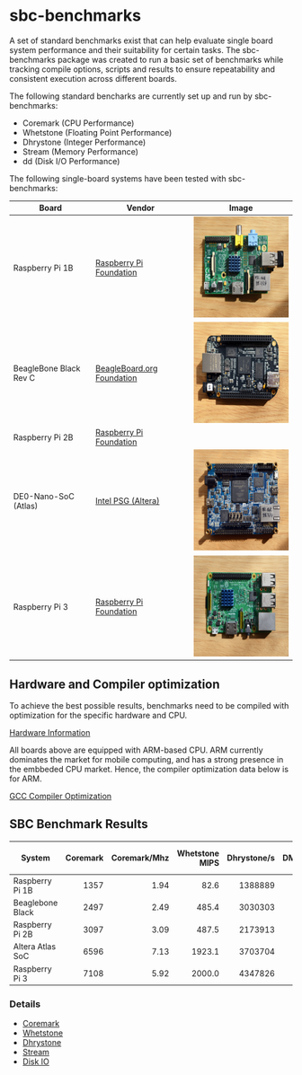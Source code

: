 # sbc-benchmarks

A set of standard benchmarks exist that can help evaluate single board system performance and their suitability for certain tasks. The sbc-benchmarks package was created to run a basic set of benchmarks while tracking compile options, scripts and results to ensure repeatability and consistent execution across different boards.

The following standard bencharks are currently set up and run by sbc-benchmarks:

- Coremark  (CPU Performance)
- Whetstone (Floating Point Performance)
- Dhrystone (Integer Performance)
- Stream    (Memory Performance)
- dd        (Disk I/O Performance)

The following single-board systems have been tested with sbc-benchmarks:

| Board                  | Vendor                    | Image |
|------------------------|---------------------------|-------|
| Raspberry Pi 1B        | <a href="https://www.raspberrypi.org/">Raspberry Pi Foundation</a> | <img src="images/raspi1.png" height="180px" width="240px"> |
| BeagleBone Black Rev C | <a href="https://beagleboard.org/">BeagleBoard.org Foundation</a>  |  <img src="images/bboard.png" height="180px" width="240px"> |
| Raspberry Pi 2B        | <a href="https://www.raspberrypi.org/">Raspberry Pi Foundation</a> | |
| DE0-Nano-SoC (Atlas)   | <a href="https://www.altera.com/">Intel PSG (Altera)</a>           | <img src="images/socfpga.png" height="180px" width="240px"> |
| Raspberry Pi 3         | <a href="https://www.raspberrypi.org/">Raspberry Pi Foundation</a> | <img src="images/raspi3.png" height="180px" width="240px"> |

## Hardware and Compiler optimization

To achieve the best possible results, benchmarks need to be compiled with optimization for the specific hardware and CPU.

[Hardware Information](hw-information.md)

All boards above are equipped with ARM-based CPU. ARM currently dominates the market for mobile computing, and has a strong presence in the embbeded CPU market. Hence, the compiler optimization data below is for ARM.

[GCC Compiler Optimization](gcc-optimization.md)

## SBC Benchmark Results

|System          |Coremark|Coremark/Mhz|Whetstone MIPS|Dhrystone/s|DMIPS/Mhz|Stream Copy|Stream Scale|Disk Read MB/s|Disk Write MB/s|
|----------------|-------:|-----------:|-------------:|----------:|--------:|----------:|-----------:|-------------:|--------------:|
|Raspberry Pi 1B |    1357|1.94|82.6|1388889|1.13|770.6|212.3|21.9|10.2|
|Beaglebone Black|    2497|2.49|485.4|3030303|1.72|562.7|429.3|34.8|13.1|
|Raspberry Pi 2B |    3097|3.09|487.5|2173913|1.37|1359.5|1411.6|22.4|22.0|
|Altera Atlas SoC|    6596|7.13|1923.1|3703704|2.28|935.5|1279.6|21.6|21.3|
|Raspberry Pi 3  |    7108|5.92|2000.0|4347826|2.06|2184.9|2177.3|22.8|10.5|

### Details

- [Coremark](cm-benchmark.md)
- [Whetstone](ws-benchmark.md)
- [Dhrystone](ds-benchmark.md)
- [Stream](st-benchmark.md)
- [Disk IO](io-benchmark.md)
